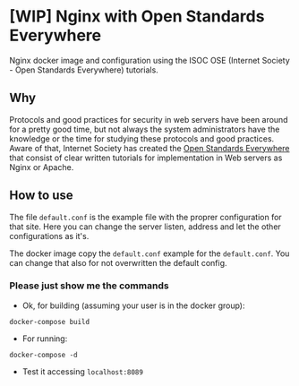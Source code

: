 # [WIP] Nginx with Open Standards Everywhere
Nginx docker image and configuration using the ISOC OSE (Internet Society - Open Standards Everywhere) tutorials.

## Why
Protocols and good practices for security in web servers have been around for a pretty good time, but not always the system administrators have the knowledge or the time for studying these protocols and good practices. Aware of that, Internet Society has created the [Open Standards Everywhere](https://www.internetsociety.org/issues/open-standards-everywhere/) that consist of clear written tutorials for implementation in Web servers as Nginx or Apache.

## How to use
The file `default.conf` is the example file with the proprer configuration for that site. Here you can change the server listen, address and let the other configurations as it's.

The docker image copy the `default.conf` example for the `default.conf`. You can change that also for not overwritten the default config.

### Please just show me the commands

- Ok, for building (assuming your user is in the docker group):
```
docker-compose build
```

- For running:
```
docker-compose -d
```

- Test it accessing `localhost:8089`
